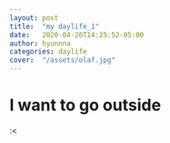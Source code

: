 ```yaml
---
layout: post
title:  "my daylife_1"
date:   2020-04-26T14:25:52-05:00
author: hyunnna
categories: daylife
cover:  "/assets/olaf.jpg"
---
```



<h1>I want to go outside </h1>
:<
